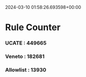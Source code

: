 2024-03-10 01:58:26.693598+00:00
# Rule Counter 
 ### UCATE : 449665

 ### Veneto : 182681

 ### Allowlist : 13930